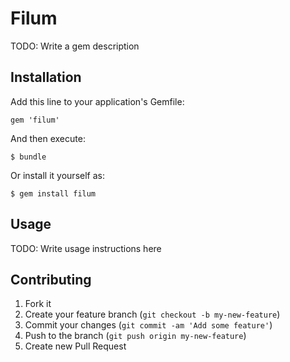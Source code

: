 # Filum

TODO: Write a gem description

## Installation

Add this line to your application's Gemfile:

    gem 'filum'

And then execute:

    $ bundle

Or install it yourself as:

    $ gem install filum

## Usage

TODO: Write usage instructions here

## Contributing

1. Fork it
2. Create your feature branch (`git checkout -b my-new-feature`)
3. Commit your changes (`git commit -am 'Add some feature'`)
4. Push to the branch (`git push origin my-new-feature`)
5. Create new Pull Request
